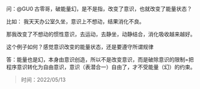 问：@GU0 古零哥，破能量幻，是不是指，改变了意识，也就改变了能量状态？

比如：
我天天办公室久坐，意识上不想动，结果消化不良。

那我改变了不想动的惯性意识，去运动，去静坐，动静结合，消化吸收越来越好。

这个例子如何？感觉意识改变的能量状态，还是要遵守所谓规律

答：能量也是幻，本身由意识创造，所以不是改变意识，而是破除意识的限制=把程序意识转化为自由意识，意识（表潜合一）自由了，才不受能量（幻）的约束。

> 时间：2022/05/13



